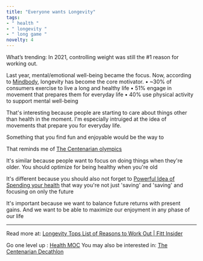 ```yaml
---
title: "Everyone wants Longevity"
tags:
- " health "
- " longevity "
- " long game "
novelty: 4
---
```


What’s trending: In 2021, controlling weight was still the #1 reason for working out. 

Last year, mental/emotional well-being became the focus. Now, according to [Mindbody](https://www.mindbodyonline.com/business/education/blog/fitness-focused-findings-2023), longevity has become the core motivator. 
• ~30% of consumers exercise to live a long and healthy life 
• 51% engage in movement that prepares them for everyday life 
• 40% use physical activity to support mental well-being 

That's interesting because people are starting to care about things other than health in the moment. I'm especially intruiged at the idea of movements that prepare you for everyday life.

Something that you find fun and enjoyable would be the way to 

That reminds me of [The Centenarian olympics](Notes/The%20Centenarian%20olympics.md)

It's similar because people want to focus on doing things when they're older. You should optimize for being healthy when you're old

It's different because you should also not forget to [Powerful Idea of Spending your health](Notes/Powerful%20Idea%20of%20Spending%20your%20health.md) that way you're not just 'saving' and 'saving' and focusing on only the future

It's important because we want to balance future returns with present gains. And we want to be able to maximize our enjoyment in any phase of our life

----

Read more at: [Longevity Tops List of Reasons to Work Out | Fitt Insider](https://insider.fitt.co/longevity-tops-list-of-reasons-to-work-out/)

Go one level up : [Health MOC](Maps/Health%20MOC.md)
You may also be interested in: [The Centenarian Decathlon](The%20Centenarian%20Decathlon.md)